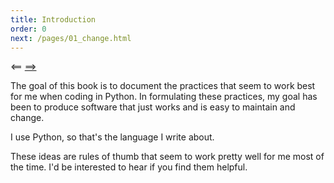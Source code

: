 ```yaml
---
title: Introduction
order: 0
next: /pages/01_change.html
---
```


<==  [==>]({{site.baseurl}}{{page.next}})

The goal of this book is to document the practices that seem to work best
for me when coding in Python. In formulating these practices, my goal has
been to produce software that just works and is easy to maintain and
change.

I use Python, so that's the language I write about.

These ideas are rules of thumb that seem to work pretty well for me most of
the time. I'd be interested to hear if you find them helpful.
